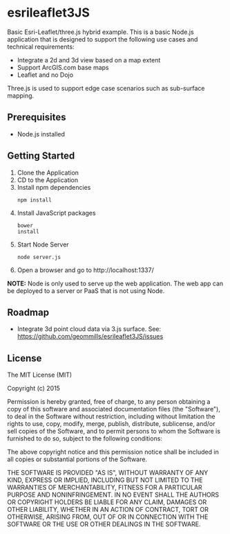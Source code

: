 # esrileaflet3JS

Basic Esri-Leaflet/three.js hybrid example.  This is a basic Node.js application that is designed to support the following use cases and technical requirements:

* Integrate a 2d and 3d view based on a map extent
* Support ArcGIS.com base maps
* Leaflet and no Dojo

Three.js is used to support edge case scenarios such as sub-surface mapping.

## Prerequisites

* Node.js installed

## Getting Started

1.  Clone the Application
2.  CD to the Application
3.  Install npm dependencies<br><pre><code>npm install</code></pre>
4.  Install JavaScript packages<br><pre><code>bower install</code></pre>
5.  Start Node Server<br><pre><code>node server.js</code></pre>
6.  Open a browser and go to http://localhost:1337/

<b>NOTE:</b>  Node is only used to serve up the web application.  The web app can be deployed to a server or PaaS that is not using Node.

## Roadmap

* Integrate 3d point cloud data via 3.js surface.  See: https://github.com/geommills/esrileaflet3JS/issues


## License

The MIT License (MIT)

Copyright (c) 2015

Permission is hereby granted, free of charge, to any person obtaining a copy
of this software and associated documentation files (the "Software"), to deal
in the Software without restriction, including without limitation the rights
to use, copy, modify, merge, publish, distribute, sublicense, and/or sell
copies of the Software, and to permit persons to whom the Software is
furnished to do so, subject to the following conditions:

The above copyright notice and this permission notice shall be included in all
copies or substantial portions of the Software.

THE SOFTWARE IS PROVIDED "AS IS", WITHOUT WARRANTY OF ANY KIND, EXPRESS OR
IMPLIED, INCLUDING BUT NOT LIMITED TO THE WARRANTIES OF MERCHANTABILITY,
FITNESS FOR A PARTICULAR PURPOSE AND NONINFRINGEMENT. IN NO EVENT SHALL THE
AUTHORS OR COPYRIGHT HOLDERS BE LIABLE FOR ANY CLAIM, DAMAGES OR OTHER
LIABILITY, WHETHER IN AN ACTION OF CONTRACT, TORT OR OTHERWISE, ARISING FROM,
OUT OF OR IN CONNECTION WITH THE SOFTWARE OR THE USE OR OTHER DEALINGS IN THE
SOFTWARE.
